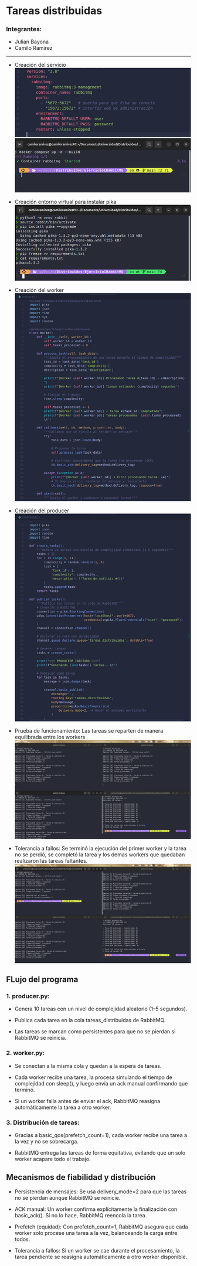 # Tareas distribuidas

### Integrantes:
 - Julian Bayona
 - Camilo Ramirez

 ---

 - Creación del servicio
 ![alt text](imagenes/image.png)
 ![alt text](imagenes/image-1.png)
 
 - Creación entorno virtual para instalar pika
 ![alt text](imagenes/venv.png)

 - Creación del worker
 ![alt text](imagenes/image-2.png)

 - Creación del producer
 ![alt text](imagenes/image-3.png)

 - Prueba de funcionamiento:
 Las tareas se reparten de manera equilibrada entre los workers
 ![alt text](imagenes/image-4.png)

 - Tolerancia a fallos:
 Se terminó la ejecución del primer worker y la tarea no se perdió, se completó la tarea y los demas workers que quedaban realizaron las tareas faltantes.
 ![alt text](imagenes/image-5.png)

## FLujo del programa
### 1. producer.py:

 - Genera 10 tareas con un nivel de complejidad aleatorio (1–5 segundos).

 - Publica cada tarea en la cola tareas_distribuidas de RabbitMQ.

 - Las tareas se marcan como persistentes para que no se pierdan si RabbitMQ se reinicia.

### 2. worker.py:

 - Se conectan a la misma cola y quedan a la espera de tareas.

 - Cada worker recibe una tarea, la procesa simulando el tiempo de complejidad con sleep(), y luego envía un ack manual confirmando que terminó.

 - Si un worker falla antes de enviar el ack, RabbitMQ reasigna automáticamente la tarea a otro worker.

### 3. Distribución de tareas:

 - Gracias a basic_qos(prefetch_count=1), cada worker recibe una tarea a la vez y no se sobrecarga.

 - RabbitMQ entrega las tareas de forma equitativa, evitando que un solo worker acapare todo el trabajo.

## Mecanismos de fiabilidad y distribución
 - Persistencia de mensajes: Se usa delivery_mode=2 para que las tareas no se pierdan aunque RabbitMQ se reinicie.

 - ACK manual: Un worker confirma explícitamente la finalización con basic_ack(). Si no lo hace, RabbitMQ reencola la tarea.

 - Prefetch (equidad): Con prefetch_count=1, RabbitMQ asegura que cada worker solo procese una tarea a la vez, balanceando la carga entre todos.

 - Tolerancia a fallos: Si un worker se cae durante el procesamiento, la tarea pendiente se reasigna automáticamente a otro worker disponible.